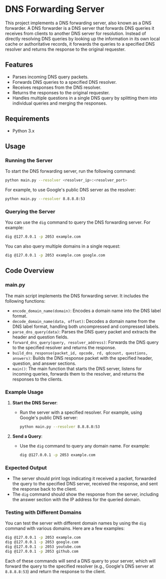 

# DNS Forwarding Server

This project implements a DNS forwarding server, also known as a DNS forwarder. A DNS forwarder is a DNS server that forwards DNS queries it receives from clients to another DNS server for resolution. Instead of directly resolving DNS queries by looking up the information in its own local cache or authoritative records, it forwards the queries to a specified DNS resolver and returns the response to the original requester.

## Features

- Parses incoming DNS query packets.
- Forwards DNS queries to a specified DNS resolver.
- Receives responses from the DNS resolver.
- Returns the responses to the original requester.
- Handles multiple questions in a single DNS query by splitting them into individual queries and merging the responses.

## Requirements

- Python 3.x

## Usage

### Running the Server

To start the DNS forwarding server, run the following command:

```sh
python main.py --resolver <resolver_ip>:<resolver_port>
```

For example, to use Google's public DNS server as the resolver:

```sh
python main.py --resolver 8.8.8.8:53
```

### Querying the Server

You can use the `dig` command to query the DNS forwarding server. For example:

```sh
dig @127.0.0.1 -p 2053 example.com
```

You can also query multiple domains in a single request:

```sh
dig @127.0.0.1 -p 2053 example.com google.com
```

## Code Overview

### main.py

The main script implements the DNS forwarding server. It includes the following functions:

- `encode_domain_name(domain)`: Encodes a domain name into the DNS label format.
- `decode_domain_name(data, offset)`: Decodes a domain name from the DNS label format, handling both uncompressed and compressed labels.
- `parse_dns_query(data)`: Parses the DNS query packet and extracts the header and question fields.
- `forward_dns_query(query, resolver_address)`: Forwards the DNS query to the specified resolver and returns the response.
- `build_dns_response(packet_id, opcode, rd, qdcount, questions, answers)`: Builds the DNS response packet with the specified header, question, and answer sections.
- `main()`: The main function that starts the DNS server, listens for incoming queries, forwards them to the resolver, and returns the responses to the clients.

### Example Usage

1. **Start the DNS Server**:
   - Run the server with a specified resolver. For example, using Google's public DNS server:
     ```sh
     python main.py --resolver 8.8.8.8:53
     ```

2. **Send a Query**:
   - Use the `dig` command to query any domain name. For example:
     ```sh
     dig @127.0.0.1 -p 2053 example.com
     ```

### Expected Output

- The server should print logs indicating it received a packet, forwarded the query to the specified DNS server, received the response, and sent the response back to the client.
- The `dig` command should show the response from the server, including the answer section with the IP address for the queried domain.

### Testing with Different Domains

You can test the server with different domain names by using the `dig` command with various domains. Here are a few examples:

```sh
dig @127.0.0.1 -p 2053 example.com
dig @127.0.0.1 -p 2053 google.com
dig @127.0.0.1 -p 2053 youtube.com
dig @127.0.0.1 -p 2053 github.com
```

Each of these commands will send a DNS query to your server, which will forward the query to the specified resolver (e.g., Google's DNS server at `8.8.8.8:53`) and return the response to the client.



